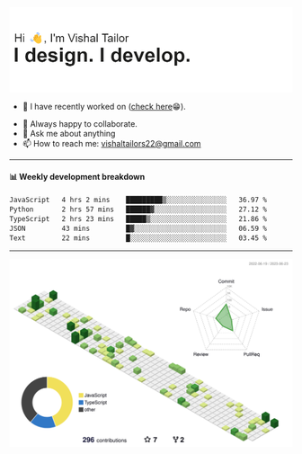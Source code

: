 ![Hi, I'm Vishal Tailor. I design. I develop.](https://github.com/vishaltailors/vishaltailors/blob/main/header.png?raw=true)

- 🔭 I have recently worked on ([check here](https://vishaltailor.com)😁).
<!-- - 🎦 Currently watching: JavaScript: The Hard Parts By Will Sentance. -->
- 👯 Always happy to collaborate.
- 💬 Ask me about anything
- 📫 How to reach me: <a href="mailto:vishaltailors22@gmail.com">vishaltailors22@gmail.com</a>

<hr /> 
<h4>📊 Weekly development breakdown</h4>
<!--START_SECTION:waka-->

```txt
JavaScript   4 hrs 2 mins    █████████▒░░░░░░░░░░░░░░░   36.97 %
Python       2 hrs 57 mins   ██████▓░░░░░░░░░░░░░░░░░░   27.12 %
TypeScript   2 hrs 23 mins   █████▒░░░░░░░░░░░░░░░░░░░   21.86 %
JSON         43 mins         █▓░░░░░░░░░░░░░░░░░░░░░░░   06.59 %
Text         22 mins         █░░░░░░░░░░░░░░░░░░░░░░░░   03.45 %
```

<!--END_SECTION:waka-->
<hr /> 

![](./profile-3d-contrib/profile-green-animate.svg)
